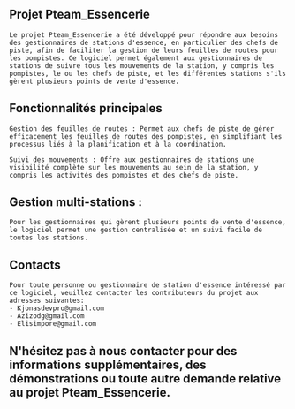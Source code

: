 ## Projet Pteam_Essencerie

    Le projet Pteam_Essencerie a été développé pour répondre aux besoins des gestionnaires de stations d'essence, en particulier des chefs de piste, afin de faciliter la gestion de leurs feuilles de routes pour les pompistes. Ce logiciel permet également aux gestionnaires de stations de suivre tous les mouvements de la station, y compris les pompistes, le ou les chefs de piste, et les différentes stations s'ils gèrent plusieurs points de vente d'essence.

## Fonctionnalités principales

    Gestion des feuilles de routes : Permet aux chefs de piste de gérer efficacement les feuilles de routes des pompistes, en simplifiant les processus liés à la planification et à la coordination.

    Suivi des mouvements : Offre aux gestionnaires de stations une visibilité complète sur les mouvements au sein de la station, y compris les activités des pompistes et des chefs de piste.

## Gestion multi-stations : 

    Pour les gestionnaires qui gèrent plusieurs points de vente d'essence, le logiciel permet une gestion centralisée et un suivi facile de toutes les stations.


## Contacts

    Pour toute personne ou gestionnaire de station d'essence intéressé par ce logiciel, veuillez contacter les contributeurs du projet aux adresses suivantes:
    - Kjonasdevpro@gmail.com
    - Azizodg@gmail.com
    - Elisimpore@gmail.com 

    
## N'hésitez pas à nous contacter pour des informations supplémentaires, des démonstrations ou toute autre demande relative au projet Pteam_Essencerie.
